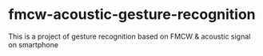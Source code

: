 # fmcw-acoustic-gesture-recognition
This is a project of gesture recognition based on FMCW &amp; acoustic signal on smartphone
